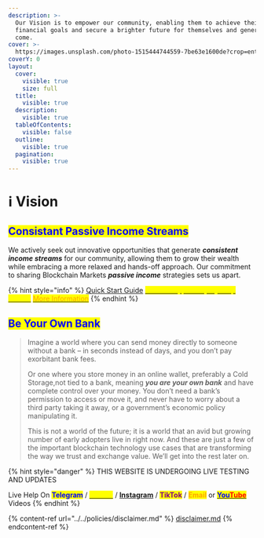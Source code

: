 ```yaml
---
description: >-
  Our Vision is to empower our community, enabling them to achieve their
  financial goals and secure a brighter future for themselves and generations to
  come.
cover: >-
  https://images.unsplash.com/photo-1515444744559-7be63e1600de?crop=entropy&cs=srgb&fm=jpg&ixid=M3wxOTcwMjR8MHwxfHNlYXJjaHwxMHx8VklTSU9OfGVufDB8fHx8MTY4NzQ5Njg3OHww&ixlib=rb-4.0.3&q=85
coverY: 0
layout:
  cover:
    visible: true
    size: full
  title:
    visible: true
  description:
    visible: true
  tableOfContents:
    visible: false
  outline:
    visible: true
  pagination:
    visible: true
---
```


# ℹ Vision

## <mark style="color:blue;">**Consistant Passive Income Streams**</mark>

We actively seek out innovative opportunities that generate _**consistent income streams**_ for our community, allowing them to grow their wealth while embracing a more relaxed and hands-off approach. Our commitment to sharing Blockchain Markets _**passive income**_ strategies sets us apart.

{% hint style="info" %}
[Quick Start Guide](../quickstart-v2/)  [<mark style="color:yellow;">New to Crypto Step by Step Guides</mark>](../quickstart-v2/new-to-crypto.md)    [<mark style="color:orange;">More Information</mark>](../../research-and-development/foxxchain.wiki/blockchain.md)&#x20;
{% endhint %}

## <mark style="color:blue;">**Be Your Own Bank**</mark>

> Imagine a world where you can send money directly to someone without a bank – in seconds instead of days, and you don’t pay exorbitant bank fees.
>
> Or one where you store money in an online wallet, preferably a Cold Storage,not tied to a bank, meaning _**you are your own bank**_ and have complete control over your money. You don’t need a bank’s permission to access or move it, and never have to worry about a third party taking it away, or a government’s economic policy manipulating it.
>
> This is not a world of the future; it is a world that an avid but growing number of early adopters live in right now. And these are just a few of the important blockchain technology use cases that are transforming the way we trust and exchange value. We’ll get into the rest later on.



{% hint style="danger" %}
THIS WEBSITE IS UNDERGOING LIVE TESTING AND UPDATES

Live Help On <mark style="color:blue;">**Telegram**</mark> / [<mark style="color:yellow;">**Twitter**</mark>](https://twitter.com/foxxontheblocks) / [**Instagram**](https://www.instagram.com/foxxchain.io/?igshid=NGExMmI2YTkyZg%3D%3D) / <mark style="color:purple;">**TikTok**</mark> / <mark style="color:orange;">**Email**</mark> or [<mark style="color:blue;">**You**</mark><mark style="color:red;">**Tube**</mark> ](https://www.youtube.com/@Foxxontheblock)Videos
{% endhint %}



{% content-ref url="../../policies/disclaimer.md" %}
[disclaimer.md](../../policies/disclaimer.md)
{% endcontent-ref %}
